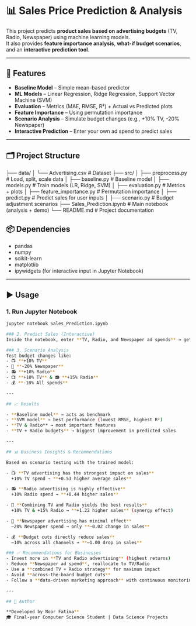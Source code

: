 # 📊 Sales Price Prediction & Analysis

This project predicts **product sales based on advertising budgets** (TV, Radio, Newspaper) using machine learning models.  
It also provides **feature importance analysis**, **what-if budget scenarios**, and an **interactive prediction tool**.

---

## 🚀 Features

- **Baseline Model** – Simple mean-based predictor  
- **ML Models** – Linear Regression, Ridge Regression, Support Vector Machine (SVM)  
- **Evaluation** – Metrics (MAE, RMSE, R²) + Actual vs Predicted plots  
- **Feature Importance** – Using permutation importance  
- **Scenario Analysis** – Simulate budget changes (e.g., +10% TV, -20% Newspaper)  
- **Interactive Prediction** – Enter your own ad spend to predict sales  

---

## 🗂️ Project Structure
├── data/
│ └── Advertising.csv # Dataset
├── src/
│ ├── preprocess.py # Load, split, scale data
│ ├── baseline.py # Baseline model
│ ├── models.py # Train models (LR, Ridge, SVM)
│ ├── evaluation.py # Metrics + plots
│ ├── feature_importance.py # Permutation importance
│ ├── predict.py # Predict sales for user inputs
│ ├── scenario.py # Budget adjustment scenarios
├── Sales_Prediction.ipynb # Main notebook (analysis + demo)
└── README.md # Project documentation


## 📦 Dependencies

- pandas  
- numpy  
- scikit-learn  
- matplotlib  
- ipywidgets (for interactive input in Jupyter Notebook)  

---

## ▶️ Usage

### 1. Run Jupyter Notebook
```bash
jupyter notebook Sales_Prediction.ipynb

### 2. Predict Sales (Interactive)
Inside the notebook, enter **TV, Radio, and Newspaper ad spends** → get predicted sales instantly.

### 3. Scenario Analysis
Test budget changes like:
- 📺 **+10% TV**  
- 📰 **-20% Newspaper**  
- 📻 **+10% Radio**  
- 📺 **+10% TV** & 📻 **+15% Radio**  
- 💰 **-10% All spends**  

---

## 📈 Results

- **Baseline model** → acts as benchmark  
- **SVM model** → best performance (lowest RMSE, highest R²)  
- **TV & Radio** → most important features  
- **TV + Radio budgets** → biggest improvement in predicted sales  

---

## 📊 Business Insights & Recommendations

Based on scenario testing with the trained model:

- 📺 **TV advertising has the strongest impact on sales**  
  +10% TV spend → **+0.53 higher average sales**  

- 📻 **Radio advertising is highly effective**  
  +10% Radio spend → **+0.44 higher sales**  

- 🔗 **Combining TV and Radio yields the best results**  
  +10% TV & +15% Radio → **+1.22 higher sales** (synergy effect)  

- 📰 **Newspaper advertising has minimal effect**  
  –20% Newspaper spend → only **–0.02 change in sales**  

- 💰 **Budget cuts directly reduce sales**  
  –10% across all channels → **–1.00 drop in sales**  

### ✅ Recommendations for Businesses
- Invest more in **TV and Radio advertising** (highest returns)  
- Reduce **Newspaper ad spend**, reallocate to TV/Radio  
- Use a **combined TV + Radio strategy** for maximum impact  
- Avoid **across-the-board budget cuts**  
- Follow a **data-driven marketing approach** with continuous monitoring  

---

## 🙌 Author

**Developed by Noor Fatima**  
🎓 Final-year Computer Science Student | Data Science Projects  
